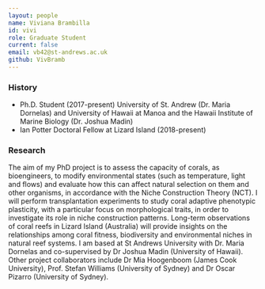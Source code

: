 ```yaml
---
layout: people
name: Viviana Brambilla
id: vivi
role: Graduate Student
current: false
email: vb42@st-andrews.ac.uk
github: VivBramb
---
```


### History

- Ph.D. Student (2017-present) University of St. Andrew (Dr. Maria Dornelas) and University of Hawaii at Manoa and the Hawaii Institute of Marine Biology (Dr. Joshua Madin)
- Ian Potter Doctoral Fellow at Lizard Island (2018-present)

### Research

The aim of my PhD project is to assess the capacity of corals, as bioengineers, to modify environmental states (such as temperature, light and flows) and evaluate how this can affect natural selection on them and other organisms, in accordance with the Niche Construction Theory (NCT). I will perform transplantation experiments to study coral adaptive phenotypic plasticity, with a particular focus on morphological traits, in order to investigate its role in niche construction patterns. Long-term observations of coral reefs in Lizard Island (Australia) will provide insights on the relationships among coral fitness, biodiversity and environmental niches in natural reef systems. I am based at St Andrews University with Dr. Maria Dornelas and co-supervised by Dr Joshua Madin (University of Hawaii). Other project collaborators include Dr Mia Hoogenboom (James Cook University), Prof. Stefan Williams (University of Sydney) and Dr Oscar Pizarro (University of Sydney).
